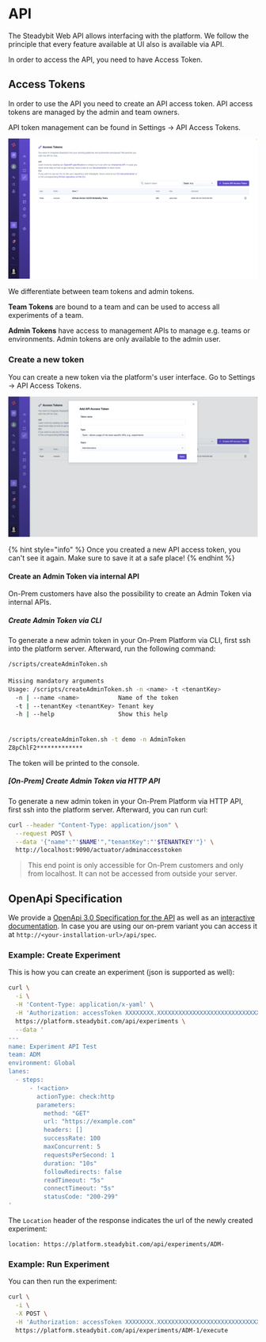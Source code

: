 # API

The Steadybit Web API allows interfacing with the platform. We follow the principle that every feature available at UI also is available via API.

In order to access the API, you need to have Access Token.

## Access Tokens

In order to use the API you need to create an API access token. API access tokens are managed by the admin and team owners.

API token management can be found in Settings → API Access Tokens.

![Management of API Access Token](api-access-token.png)

We differentiate between team tokens and admin tokens.

**Team Tokens** are bound to a team and can be used to access all experiments of a team.

**Admin Tokens** have access to management APIs to manage e.g. teams or environments. Admin tokens are only available to the admin user.

### Create a new token
You can create a new token via the platform's user interface. Go to Settings → API Access Tokens.

![Add a new API access token](api-access-token-create.png)

{% hint style="info" %}
Once you created a new API access token, you can't see it again. Make sure to save it at a safe place!
{% endhint %}


#### Create an Admin Token via internal API
On-Prem customers have also the possibility to create an Admin Token via internal APIs.

##### Create Admin Token via CLI
To generate a new admin token in your On-Prem Platform via CLI, first ssh into the platform server.
Afterward, run the following command: 

```bash
/scripts/createAdminToken.sh

Missing mandatory arguments
Usage: /scripts/createAdminToken.sh -n <name> -t <tenantKey>
  -n | --name <name>           Name of the token
  -t | --tenantKey <tenantKey> Tenant key
  -h | --help                  Show this help
  
  
/scripts/createAdminToken.sh -t demo -n AdminToken
Z8pChlF2*************
```

The token will be printed to the console.

##### [On-Prem] Create Admin Token via HTTP API
To generate a new admin token in your On-Prem Platform via HTTP API, first ssh into the platform server.
Afterward, you can run curl:

```bash
curl --header "Content-Type: application/json" \
  --request POST \
  --data '{"name":"'$NAME'","tenantKey":"'$TENANTKEY'"}' \
  http://localhost:9090/actuator/adminaccesstoken
```

> This end point is only accessible for On-Prem customers and only from localhost. It can not be accessed from outside your server.

## OpenApi Specification

We provide a [OpenApi 3.0 Specification for the API](https://platform.steadybit.com/api/spec) as well as an [interactive documentation](https://platform.steadybit.com/api/swagger).
In case you are using our on-prem variant you can access it at `http://<your-installation-url>/api/spec`.

### Example: Create Experiment

This is how you can create an experiment (json is supported as well):

```bash
curl \
  -i \
  -H 'Content-Type: application/x-yaml' \
  -H 'Authorization: accessToken XXXXXXXX.XXXXXXXXXXXXXXXXXXXXXXXXXXXXXXXX' \
  https://platform.steadybit.com/api/experiments \
  --data '
---
name: Experiment API Test
team: ADM
environment: Global
lanes:
  - steps:
      - !<action>
        actionType: check:http
        parameters:
          method: "GET"
          url: "https://example.com"
          headers: []
          successRate: 100
          maxConcurrent: 5
          requestsPerSecond: 1
          duration: "10s"
          followRedirects: false
          readTimeout: "5s"
          connectTimeout: "5s"
          statusCode: "200-299"
'
```

The `Location` header of the response indicates the url of the newly created experiment:

```
location: https://platform.steadybit.com/api/experiments/ADM-
```

### Example: Run Experiment

You can then run the experiment:

```bash
curl \
  -i \
  -X POST \
  -H 'Authorization: accessToken XXXXXXXX.XXXXXXXXXXXXXXXXXXXXXXXXXXXXXXXX' \
  https://platform.steadybit.com/api/experiments/ADM-1/execute
```
